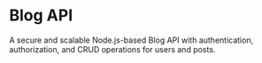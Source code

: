 # **Blog API**

A secure and scalable Node.js-based Blog API with authentication, authorization, and CRUD operations for users and posts.

